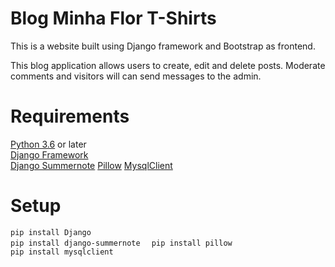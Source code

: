 # Blog Minha Flor T-Shirts
This is a website built using Django framework and Bootstrap as frontend.

This blog application allows users to create, edit and delete posts. Moderate comments and visitors will can send messages to the admin.

# Requirements
[Python 3.6](https://www.python.org/) or later  
[Django Framework](https://www.djangoproject.com/)  
[Django Summernote](https://github.com/summernote/django-summernote)
[Pillow](https://pillow.readthedocs.io/en/stable/)
[MysqlClient](https://github.com/PyMySQL/mysqlclient)


# Setup
`pip install Django`  
`pip install django-summernote  `
`pip install pillow`  
`pip install mysqlclient`  
